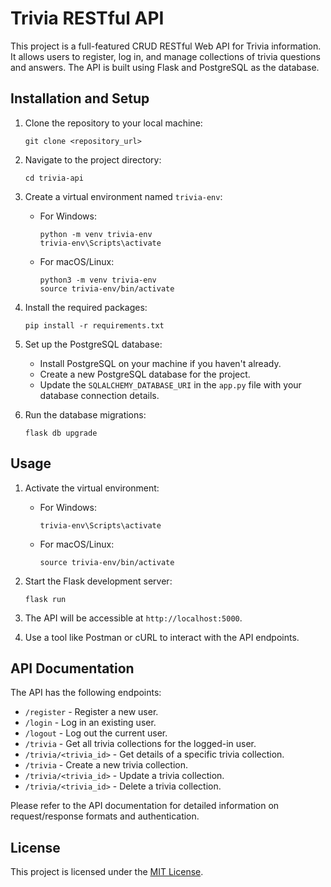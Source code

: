 # Trivia RESTful API

This project is a full-featured CRUD RESTful Web API for Trivia information. It allows users to register, log in, and manage collections of trivia questions and answers. The API is built using Flask and PostgreSQL as the database.

## Installation and Setup

1. Clone the repository to your local machine:
   ```
   git clone <repository_url>
   ```

2. Navigate to the project directory:
   ```
   cd trivia-api
   ```

3. Create a virtual environment named `trivia-env`:
   - For Windows:
     ```
     python -m venv trivia-env
     trivia-env\Scripts\activate
     ```
   - For macOS/Linux:
     ```
     python3 -m venv trivia-env
     source trivia-env/bin/activate
     ```

4. Install the required packages:
   ```
   pip install -r requirements.txt
   ```

5. Set up the PostgreSQL database:
   - Install PostgreSQL on your machine if you haven't already.
   - Create a new PostgreSQL database for the project.
   - Update the `SQLALCHEMY_DATABASE_URI` in the `app.py` file with your database connection details.

6. Run the database migrations:
   ```
   flask db upgrade
   ```

## Usage

1. Activate the virtual environment:
   - For Windows:
     ```
     trivia-env\Scripts\activate
     ```
   - For macOS/Linux:
     ```
     source trivia-env/bin/activate
     ```

2. Start the Flask development server:
   ```
   flask run
   ```

3. The API will be accessible at `http://localhost:5000`.

4. Use a tool like Postman or cURL to interact with the API endpoints.

## API Documentation

The API has the following endpoints:

- `/register` - Register a new user.
- `/login` - Log in an existing user.
- `/logout` - Log out the current user.
- `/trivia` - Get all trivia collections for the logged-in user.
- `/trivia/<trivia_id>` - Get details of a specific trivia collection.
- `/trivia` - Create a new trivia collection.
- `/trivia/<trivia_id>` - Update a trivia collection.
- `/trivia/<trivia_id>` - Delete a trivia collection.

Please refer to the API documentation for detailed information on request/response formats and authentication.

## License

This project is licensed under the [MIT License](LICENSE).
